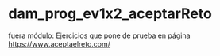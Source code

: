 # dam_prog_ev1x2_aceptarReto
fuera módulo: Ejercicios que pone de prueba en página https://www.aceptaelreto.com/
